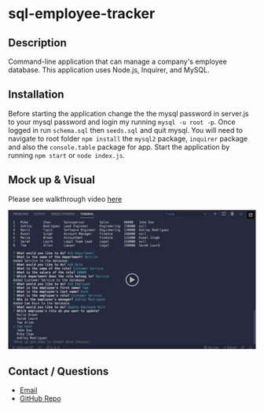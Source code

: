 # sql-employee-tracker

## Description

Command-line application that can manage a company's employee database. This application uses Node.js, Inquirer, and MySQL.

## Installation

Before starting the application change the the mysql password in server.js to your mysql password and login my running `mysql -u root -p`. Once logged in run `schema.sql` then `seeds.sql` and quit mysql. You will need to navigate to root folder `npm install` the `mysql2` package, `inquirer` package and also the `console.table` package for app. Start the application by running `npm start` or `node index.js`.

## Mock up & Visual

Please see walkthrough video [here](https://drive.google.com/file/d/10eM_ZbsUOVcMhN8jqrK6w6tRgScGDYcK/view?usp=sharing)

![example image](./images/12-sql-homework-video-thumbnail.png)

## Contact / Questions

- [Email](elorrainemitchell@gmail.com)
- [GitHub Repo](https://github.com/ericaLorraineMitchell/sql-employee-tracker.git)
